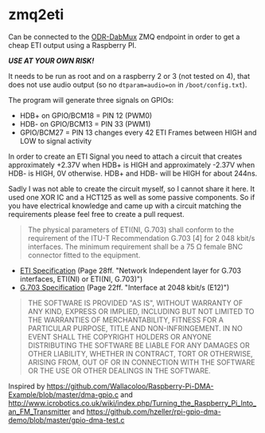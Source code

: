 # zmq2eti

Can be connected to the [ODR-DabMux](https://github.com/Opendigitalradio/ODR-DabMux) ZMQ endpoint in order to get a cheap ETI output using a Raspberry PI.

***USE AT YOUR OWN RISK!***

It needs to be run as root and on a raspberry 2 or 3 (not tested on 4), that does not use audio output (so no `dtparam=audio=on` in `/boot/config.txt`).

The program will generate three signals on GPIOs:

* HDB+ on GPIO/BCM18 = PIN 12 (PWM0)
* HDB- on GPIO/BCM13 = PIN 33 (PWM1)
* GPIO/BCM27 = PIN 13 changes every 42 ETI Frames between HIGH and LOW to signal activity

In order to create an ETI Signal you need to attach a circuit that creates approximately +2.37V when HDB+ is HIGH and approximately -2.37V when HDB- is HIGH, 0V otherwise.
HDB+ and HDB- will be HIGH for about 244ns.

Sadly I was not able to create the circuit myself, so I cannot share it here. It used one XOR IC and a HCT125 as well as some passive components.
So if you have electrical knowledge and came up with a circuit matching the requirements please feel free to create a pull request.

> The physical parameters of ETI(NI, G.703) shall conform to the requirement of the ITU-T Recommendation G.703 [4] for 2 048 kbit/s interfaces. The minimum requirement shall be a 75 Ω female BNC connector fitted to the equipment.

* [ETI Specification](https://www.etsi.org/deliver/etsi_i_ets/300700_300799/300799/01_30_9733/ets_300799e01v.pdf) (Page 28ff. "Network Independent layer for G.703 interfaces, ETI(NI) or ETI(NI, G.703)")
* [G.703 Specification](https://www.itu.int/rec/T-REC-G.703-201604-I/en) (Page 22ff. "Interface at 2048 kbit/s (E12)")


> THE SOFTWARE IS PROVIDED "AS IS", WITHOUT WARRANTY OF ANY KIND, EXPRESS OR IMPLIED, INCLUDING BUT NOT LIMITED TO THE WARRANTIES OF MERCHANTABILITY, FITNESS FOR A PARTICULAR PURPOSE, TITLE AND NON-INFRINGEMENT. IN NO EVENT SHALL THE COPYRIGHT HOLDERS OR ANYONE DISTRIBUTING THE SOFTWARE BE LIABLE FOR ANY DAMAGES OR OTHER LIABILITY, WHETHER IN CONTRACT, TORT OR OTHERWISE, ARISING FROM, OUT OF OR IN CONNECTION WITH THE SOFTWARE OR THE USE OR OTHER DEALINGS IN THE SOFTWARE.

Inspired by https://github.com/Wallacoloo/Raspberry-Pi-DMA-Example/blob/master/dma-gpio.c
and http://www.icrobotics.co.uk/wiki/index.php/Turning_the_Raspberry_Pi_Into_an_FM_Transmitter
and https://github.com/hzeller/rpi-gpio-dma-demo/blob/master/gpio-dma-test.c
